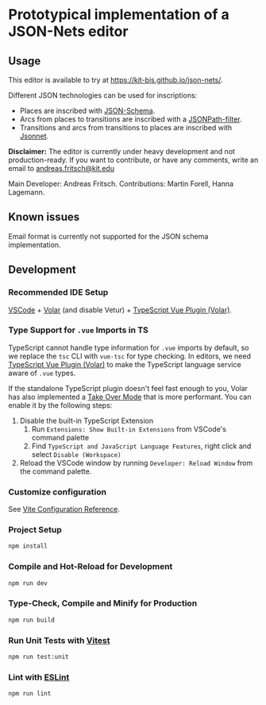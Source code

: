 # Prototypical implementation of a JSON-Nets editor

## Usage

This editor is available to try at https://kit-bis.github.io/json-nets/. 

Different JSON technologies can be used for inscriptions:
- Places are inscribed with [JSON-Schema](https://json-schema.org/).
- Arcs from places to transitions are inscribed with a [JSONPath-filter](https://github.com/dchester/jsonpath).
- Transitions and arcs from transitions to places are inscribed with [Jsonnet](https://jsonnet.org/).

**Disclaimer:** The editor is currently under heavy development and not production-ready. If you want to contribute, or have any comments, write an email to andreas.fritsch@kit.edu

Main Developer: Andreas Fritsch. Contributions: Martin Forell, Hanna Lagemann.

## Known issues

Email format is currently not supported for the JSON schema implementation.

## Development 
### Recommended IDE Setup

[VSCode](https://code.visualstudio.com/) + [Volar](https://marketplace.visualstudio.com/items?itemName=Vue.volar) (and disable Vetur) + [TypeScript Vue Plugin (Volar)](https://marketplace.visualstudio.com/items?itemName=Vue.vscode-typescript-vue-plugin).

### Type Support for `.vue` Imports in TS

TypeScript cannot handle type information for `.vue` imports by default, so we replace the `tsc` CLI with `vue-tsc` for type checking. In editors, we need [TypeScript Vue Plugin (Volar)](https://marketplace.visualstudio.com/items?itemName=Vue.vscode-typescript-vue-plugin) to make the TypeScript language service aware of `.vue` types.

If the standalone TypeScript plugin doesn't feel fast enough to you, Volar has also implemented a [Take Over Mode](https://github.com/johnsoncodehk/volar/discussions/471#discussioncomment-1361669) that is more performant. You can enable it by the following steps:

1. Disable the built-in TypeScript Extension
    1) Run `Extensions: Show Built-in Extensions` from VSCode's command palette
    2) Find `TypeScript and JavaScript Language Features`, right click and select `Disable (Workspace)`
2. Reload the VSCode window by running `Developer: Reload Window` from the command palette.

### Customize configuration

See [Vite Configuration Reference](https://vitejs.dev/config/).

### Project Setup

```sh
npm install
```

### Compile and Hot-Reload for Development

```sh
npm run dev
```

### Type-Check, Compile and Minify for Production

```sh
npm run build
```

### Run Unit Tests with [Vitest](https://vitest.dev/)

```sh
npm run test:unit
```

### Lint with [ESLint](https://eslint.org/)

```sh
npm run lint
```
